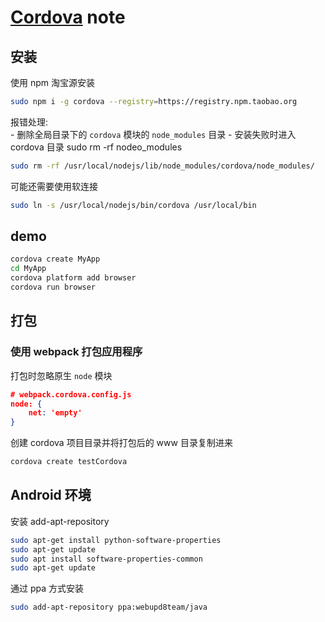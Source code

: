 # [Cordova](http://cordova.axuer.com/) note

## 安装
使用 npm 淘宝源安装
```bash
sudo npm i -g cordova --registry=https://registry.npm.taobao.org
```
报错处理:  
    - 删除全局目录下的 `cordova` 模块的 `node_modules` 目录
    - 安装失败时进入 cordova 目录 sudo rm -rf nodeo_modules
```bash
sudo rm -rf /usr/local/nodejs/lib/node_modules/cordova/node_modules/
```
可能还需要使用软连接
```bash
sudo ln -s /usr/local/nodejs/bin/cordova /usr/local/bin
```

## demo
```bash
cordova create MyApp
cd MyApp
cordova platform add browser
cordova run browser
```

## 打包


### 使用 webpack 打包应用程序

打包时忽略原生 `node` 模块
```json
# webpack.cordova.config.js
node: {
    net: 'empty'
}
```

创建 cordova 项目目录并将打包后的 www 目录复制进来
```bash
cordova create testCordova
```

## Android 环境

安装 add-apt-repository
```bash
sudo apt-get install python-software-properties
sudo apt-get update
sudo apt install software-properties-common 
sudo apt-get update
```

通过 ppa 方式安装
```bash
sudo add-apt-repository ppa:webupd8team/java
```
